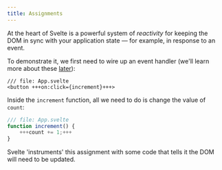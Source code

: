 ```yaml
---
title: Assignments
---
```


At the heart of Svelte is a powerful system of _reactivity_ for keeping the DOM in sync with your application state — for example, in response to an event.

To demonstrate it, we first need to wire up an event handler (we'll learn more about these [later](/tutorial/dom-events)):

```svelte
/// file: App.svelte
<button +++on:click={increment}+++>
```

Inside the `increment` function, all we need to do is change the value of `count`:

```js
/// file: App.svelte
function increment() {
	+++count += 1;+++
}
```

Svelte 'instruments' this assignment with some code that tells it the DOM will need to be updated.
